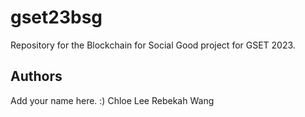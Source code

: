 # gset23bsg
Repository for the Blockchain for Social Good project for GSET 2023.

## Authors
Add your name here. :)
Chloe Lee
Rebekah Wang
